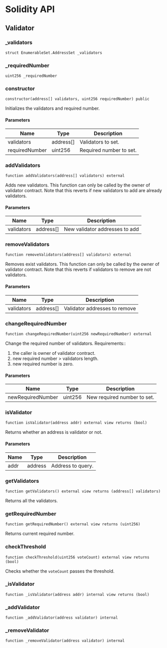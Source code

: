 # Solidity API

## Validator

### _validators

```solidity
struct EnumerableSet.AddressSet _validators
```

### _requiredNumber

```solidity
uint256 _requiredNumber
```

### constructor

```solidity
constructor(address[] validators, uint256 requiredNumber) public
```

Initializes the validators and required number.

#### Parameters

| Name | Type | Description |
| ---- | ---- | ----------- |
| validators | address[] | Validators to set. |
| requiredNumber | uint256 | Required number to set. |

### addValidators

```solidity
function addValidators(address[] validators) external
```

Adds new validators. This function can only be called by the owner of validator contract.
Note that this reverts if new validators to add are already validators.

#### Parameters

| Name | Type | Description |
| ---- | ---- | ----------- |
| validators | address[] | New validator addresses to add |

### removeValidators

```solidity
function removeValidators(address[] validators) external
```

Removes exist validators. This function can only be called by the owner of validator contract.
Note that this reverts if validators to remove are not validators.

#### Parameters

| Name | Type | Description |
| ---- | ---- | ----------- |
| validators | address[] | Validator addresses to remove |

### changeRequiredNumber

```solidity
function changeRequiredNumber(uint256 newRequiredNumber) external
```

Change the required number of validators.
Requirements::
 1. the caller is owner of validator contract.
 2. new required number > validators length.
 3. new required number is zero.

#### Parameters

| Name | Type | Description |
| ---- | ---- | ----------- |
| newRequiredNumber | uint256 | New required number to set. |

### isValidator

```solidity
function isValidator(address addr) external view returns (bool)
```

Returns whether an address is validator or not.

#### Parameters

| Name | Type | Description |
| ---- | ---- | ----------- |
| addr | address | Address to query. |

### getValidators

```solidity
function getValidators() external view returns (address[] validators)
```

Returns all the validators.

### getRequiredNumber

```solidity
function getRequiredNumber() external view returns (uint256)
```

Returns current required number.

### checkThreshold

```solidity
function checkThreshold(uint256 voteCount) external view returns (bool)
```

Checks whether the `voteCount` passes the threshold.

### _isValidator

```solidity
function _isValidator(address addr) internal view returns (bool)
```

### _addValidator

```solidity
function _addValidator(address validator) internal
```

### _removeValidator

```solidity
function _removeValidator(address validator) internal
```

